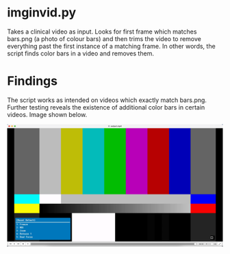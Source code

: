 # imginvid.py
Takes a clinical video as input. Looks for first frame which matches bars.png (a photo of colour bars) and then trims the video to remove everything past the first instance of a matching frame. In other words, the script finds color bars in a video and removes them. 

# Findings
The script works as intended on videos which exactly match bars.png. Further testing reveals the existence of additional color bars in certain videos. Image shown below.

![photo of secondary colour bars](secondary_bars.png)
